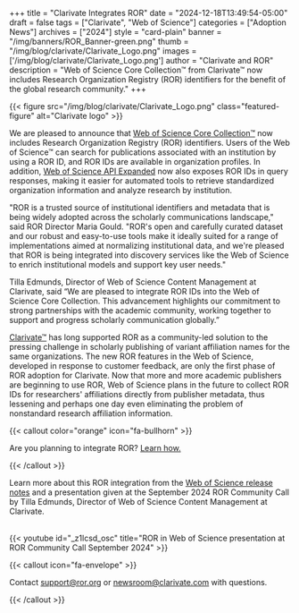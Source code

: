 +++ 
title = "Clarivate Integrates ROR" 
date = "2024-12-18T13:49:54-05:00"
draft = false 
tags = ["Clarivate", "Web of Science"] 
categories = ["Adoption News"] 
archives = ["2024"]
style = "card-plain" 
banner = "/img/banners/ROR_Banner-green.png" 
thumb = "/img/blog/clarivate/Clarivate_Logo.png" 
images = ['/img/blog/clarivate/Clarivate_Logo.png']
author = "Clarivate and ROR" 
description = "Web of Science Core Collection™ from Clarivate™ now includes Research Organization Registry (ROR) identifiers for the benefit of the global research community."
+++ 

{{< figure src="/img/blog/clarivate/Clarivate_Logo.png" class="featured-figure" alt="Clarivate logo" >}}


We are pleased to announce that [Web of Science Core Collection™](https://clarivate.com/academia-government/scientific-and-academic-research/research-discovery-and-referencing/web-of-science/web-of-science-core-collection/) now includes Research Organization Registry (ROR) identifiers. Users of the Web of Science™ can search for publications associated with an institution by using a ROR ID, and ROR IDs are available in organization profiles. In addition, [Web of Science API Expanded](https://developer.clarivate.com/apis/wos) now also exposes ROR IDs in query responses, making it easier for automated tools to retrieve standardized organization information and analyze research by institution. 

"ROR is a trusted source of institutional identifiers and metadata that is being widely adopted across the scholarly communications landscape," said ROR Director Maria Gould. "ROR's open and carefully curated dataset and our robust and easy-to-use tools make it ideally suited for a range of implementations aimed at normalizing institutional data, and we're pleased that ROR is being integrated into discovery services like the Web of Science to enrich institutional models and support key user needs."

Tilla Edmunds, Director of Web of Science Content Management at Clarivate, said “We are pleased to integrate ROR IDs into the Web of Science Core Collection. This advancement highlights our commitment to strong partnerships with the academic community, working together to support and progress scholarly communication globally.”

[Clarivate™](https://clarivate.com) has long supported ROR as a community-led solution to the pressing challenge in scholarly publishing of variant affiliation names for the same organizations. The new ROR features in the Web of Science, developed in response to customer feedback, are only the first phase of ROR adoption for Clarivate. Now that more and more academic publishers are beginning to use ROR, Web of Science plans in the future to collect ROR IDs for researchers' affiliations directly from publisher metadata, thus lessening and perhaps one day even eliminating the problem of nonstandard research affiliation information. 

{{< callout color="orange" icon="fa-bullhorn" >}} 

Are you planning to integrate ROR? [Learn how.](https://ror.readme.io/v2/docs/)

{{< /callout >}}

Learn more about this ROR integration from the [Web of Science release notes](https://clarivate.com/academia-government/release-notes/web-of-science/web-of-science-november-7-2024-release-notes/) and a presentation given at the September 2024 ROR Community Call by Tilla Edmunds, Director of Web of Science Content Management at Clarivate. <br /><br />

{{< youtube id="_z1lcsd_osc" title="ROR in Web of Science presentation at ROR Community Call September 2024" >}}<br />


{{< callout icon="fa-envelope" >}} 

Contact support@ror.org or newsroom@clarivate.com with questions.

{{< /callout >}} 


